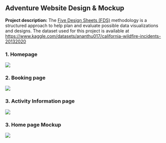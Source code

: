 ## Adventure Website Design & Mockup

**Project description:** The [Five Design Sheets (FDS)](http://fds.design) methodology is a structured approach to help plan and evaluate possible data visualizations and designs. 
The dataset used for this project is available at <https://www.kaggle.com/datasets/ananthu017/california-wildfire-incidents-20132020>

### 1. Homepage 

<img src="images/homepage.png"/>

### 2. Booking page

<img src="images/book.png"/>

### 3. Activity Information page

<img src="images/infopage.png"/>

### 3. Home page Mockup

<img src="images/Image 14-12-2024 at 21.58.jpg"/>

